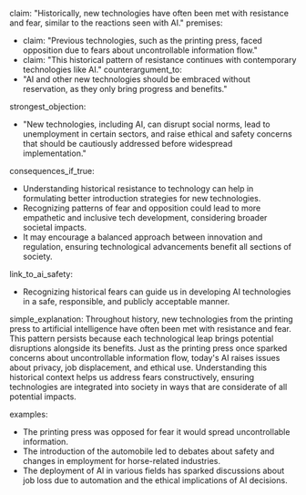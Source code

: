 claim: "Historically, new technologies have often been met with resistance and fear, similar to the reactions seen with AI."
premises:
  - claim: "Previous technologies, such as the printing press, faced opposition due to fears about uncontrollable information flow."
  - claim: "This historical pattern of resistance continues with contemporary technologies like AI."
counterargument_to:
  - "AI and other new technologies should be embraced without reservation, as they only bring progress and benefits."

strongest_objection:
  - "New technologies, including AI, can disrupt social norms, lead to unemployment in certain sectors, and raise ethical and safety concerns that should be cautiously addressed before widespread implementation."

consequences_if_true:
  - Understanding historical resistance to technology can help in formulating better introduction strategies for new technologies.
  - Recognizing patterns of fear and opposition could lead to more empathetic and inclusive tech development, considering broader societal impacts.
  - It may encourage a balanced approach between innovation and regulation, ensuring technological advancements benefit all sections of society.

link_to_ai_safety:
  - Recognizing historical fears can guide us in developing AI technologies in a safe, responsible, and publicly acceptable manner.

simple_explanation:
  Throughout history, new technologies from the printing press to artificial intelligence have often been met with resistance and fear. This pattern persists because each technological leap brings potential disruptions alongside its benefits. Just as the printing press once sparked concerns about uncontrollable information flow, today's AI raises issues about privacy, job displacement, and ethical use. Understanding this historical context helps us address fears constructively, ensuring technologies are integrated into society in ways that are considerate of all potential impacts.

examples:
  - The printing press was opposed for fear it would spread uncontrollable information.
  - The introduction of the automobile led to debates about safety and changes in employment for horse-related industries.
  - The deployment of AI in various fields has sparked discussions about job loss due to automation and the ethical implications of AI decisions.